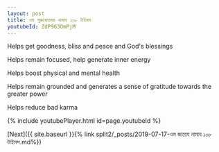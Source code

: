 ```yaml
---
layout: post
title: ওম পুরুষোত্তময় নামায ১০৮ টাইমস
youtubeId: ZdP963OmPjM
---
```

 
 
Helps get goodness, bliss and peace and God's blessings
 
Helps remain focused, help generate inner energy 
 
Helps boost physical and mental health 
 
Helps remain grounded and generates a sense of gratitude towards the greater power 
 
Helps reduce bad karma
 
 
 
 


{% include youtubePlayer.html id=page.youtubeId %}
 
[Next]({{ site.baseurl }}{% link  split2/_posts/2019-07-17-ওম জায়েয নামায ১০৮ টাইমস.md%})
 
